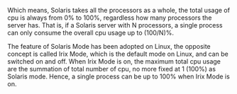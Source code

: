 Which means, Solaris takes all the processors as a whole, the total usage of cpu is always from 0% to 100%, regardless how many processors the server has. That is, if a Solaris server with N processors, a single process can only consume the overall cpu usage up to (100/N)%.

The feature of Solaris Mode has been adopted on Linux, the opposite concept is called Irix Mode, which is the default mode on Linux, and can be switched on and off. When Irix Mode is on, the maximum total cpu usage are the summation of total number of cpu, no more fixed at 1 (100%) as Solaris mode. Hence, a single process can be up to 100% when Irix Mode is on.
